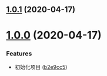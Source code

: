 ## [1.0.1](https://github.com/minteliuwm/egg-vue/compare/v1.0.0...v1.0.1) (2020-04-17)



# [1.0.0](https://github.com/minteliuwm/egg-vue/compare/b2e9cc55ab44285963249fc1b725589c5bb68422...v1.0.0) (2020-04-17)


### Features

* 初始化项目 ([b2e9cc5](https://github.com/minteliuwm/egg-vue/commit/b2e9cc55ab44285963249fc1b725589c5bb68422))



